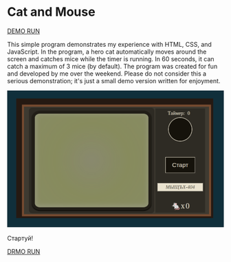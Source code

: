 # Cat and Mouse

[DEMO RUN](https://blackbirdcoder.github.io/cat-and-mouse/src/index.html "Demo")

This simple program demonstrates my experience with HTML, CSS, and JavaScript. In the program, a hero cat automatically moves around the screen and catches mice while the timer is running. In 60 seconds, it can catch a maximum of 3 mice (by default). The program was created for fun and developed by me over the weekend. Please do not consider this a serious demonstration; it's just a small demo version written for enjoyment.

![App Platorm](screenshot/ss000001.png)

Стартуй!

[DRMO RUN](https://blackbirdcoder.github.io/cat-and-mouse/src/index.html "demo")
